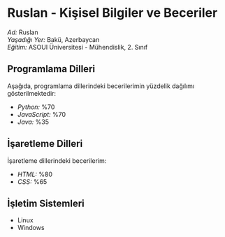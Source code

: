 # Ruslan - Kişisel Bilgiler ve Beceriler

*Ad:* Ruslan  
*Yaşadığı Yer:* Bakü, Azerbaycan  
*Eğitim:* ASOUI Üniversitesi - Mühendislik, 2. Sınıf

## Programlama Dilleri

Aşağıda, programlama dillerindeki becerilerimin yüzdelik dağılımı gösterilmektedir:

- *Python:* %70  
- *JavaScript:* %70  
- *Java:* %35  

## İşaretleme Dilleri

İşaretleme dillerindeki becerilerim:

- *HTML:* %80  
- *CSS:* %65  

## İşletim Sistemleri

- Linux
- Windows
